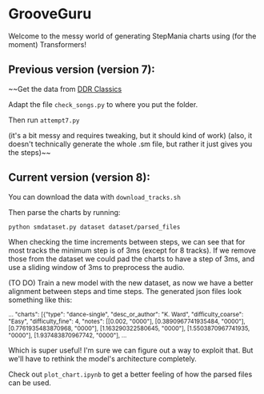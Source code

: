 # GrooveGuru

Welcome to the messy world of generating StepMania charts using (for the moment) Transformers! 

## Previous version (version 7):
~~Get the data from [DDR Classics](https://search.stepmaniaonline.net/pack/id/404)

Adapt the file `check_songs.py` to where you put the folder.

Then run `attempt7.py`

(it's a bit messy and requires tweaking, but it should kind of work)
(also, it doesn't technically generate the whole .sm file, but rather it just gives you the steps)~~

## Current version (version 8):
You can download the data with 
`download_tracks.sh`

Then parse the charts by running:
```
python smdataset.py dataset dataset/parsed_files
```

When checking the time increments between steps, we can see that for most tracks the minimum step is of 3ms (except for 8 tracks). If we remove those from the dataset we could pad the charts to have a step of 3ms, and use a sliding window of 3ms to preprocess the audio.

(TO DO) Train a new model with the new dataset, as now we have a better alignment between steps and time steps. The generated json files look something like this:

<sub>
  ... "charts": [{"type": "dance-single", "desc_or_author": "K. Ward", "difficulty_coarse": "Easy", "difficulty_fine": 4, "notes": [[0.002, "0000"], [0.3890967741935484, "0000"], [0.7761935483870968, "0000"], [1.163290322580645, "0000"], [1.5503870967741935, "0000"], [1.937483870967742, "0000"], ...
</sub>


Which is super useful! I'm sure we can figure out a way to exploit that. But we'll have to rethink the model's architecture completely.

Check out `plot_chart.ipynb` to get a better feeling of how the parsed files can be used.
